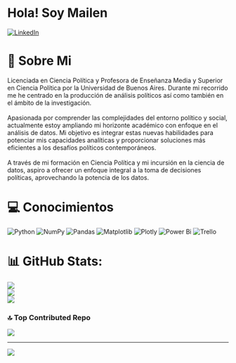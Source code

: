 # Hola! Soy Mailen 

[![LinkedIn](https://img.shields.io/badge/LinkedIn-%230077B5.svg?logo=linkedin&logoColor=white)](https://www.linkedin.com/in/politologa-mailen-badoza/) 

# 💫 Sobre Mi
Licenciada en Ciencia Política y Profesora de Enseñanza Media y Superior en Ciencia Política por la Universidad de Buenos Aires. Durante mi recorrido me he centrado en la producción de análisis políticos así como también en el ámbito de la investigación. <br><br>Apasionada por comprender las complejidades del entorno político y social, actualmente estoy ampliando mi horizonte académico con enfoque en el análisis de datos. Mi objetivo es integrar estas nuevas habilidades para potenciar mis capacidades analíticas y proporcionar soluciones más eficientes a los desafíos políticos contemporáneos.<br><br>A través de mi formación en Ciencia Política y mi incursión en la ciencia de datos, aspiro a ofrecer un enfoque integral a la toma de decisiones políticas, aprovechando la potencia de los datos.

# 💻 Conocimientos
![Python](https://img.shields.io/badge/python-3670A0?style=for-the-badge&logo=python&logoColor=ffdd54) ![NumPy](https://img.shields.io/badge/numpy-%23013243.svg?style=for-the-badge&logo=numpy&logoColor=white) ![Pandas](https://img.shields.io/badge/pandas-%23150458.svg?style=for-the-badge&logo=pandas&logoColor=white) ![Matplotlib](https://img.shields.io/badge/Matplotlib-%23ffffff.svg?style=for-the-badge&logo=Matplotlib&logoColor=black) ![Plotly](https://img.shields.io/badge/Plotly-%233F4F75.svg?style=for-the-badge&logo=plotly&logoColor=white) ![Power Bi](https://img.shields.io/badge/power_bi-F2C811?style=for-the-badge&logo=powerbi&logoColor=black) ![Trello](https://img.shields.io/badge/Trello-%23026AA7.svg?style=for-the-badge&logo=Trello&logoColor=white)
# 📊 GitHub Stats:
![](https://github-readme-stats.vercel.app/api?username=Mailen-Badoza&theme=dark&hide_border=false&include_all_commits=false&count_private=false)<br/>
![](https://github-readme-streak-stats.herokuapp.com/?user=Mailen-Badoza&theme=dark&hide_border=false)<br/>
![](https://github-readme-stats.vercel.app/api/top-langs/?username=Mailen-Badoza&theme=dark&hide_border=false&include_all_commits=false&count_private=false&layout=compact)

### 🔝 Top Contributed Repo
![](https://github-contributor-stats.vercel.app/api?username=Mailen-Badoza&limit=5&theme=dark&combine_all_yearly_contributions=true)

---
[![](https://visitcount.itsvg.in/api?id=Mailen-Badoza&icon=0&color=0)](https://visitcount.itsvg.in)

<!-- Proudly created with GPRM ( https://gprm.itsvg.in ) -->
